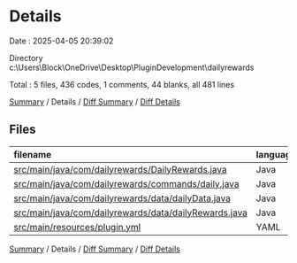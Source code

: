 # Details

Date : 2025-04-05 20:39:02

Directory c:\\Users\\Block\\OneDrive\\Desktop\\PluginDevelopment\\dailyrewards

Total : 5 files,  436 codes, 1 comments, 44 blanks, all 481 lines

[Summary](results.md) / Details / [Diff Summary](diff.md) / [Diff Details](diff-details.md)

## Files
| filename | language | code | comment | blank | total |
| :--- | :--- | ---: | ---: | ---: | ---: |
| [src/main/java/com/dailyrewards/DailyRewards.java](/src/main/java/com/dailyrewards/DailyRewards.java) | Java | 24 | 1 | 9 | 34 |
| [src/main/java/com/dailyrewards/commands/daily.java](/src/main/java/com/dailyrewards/commands/daily.java) | Java | 237 | 0 | 8 | 245 |
| [src/main/java/com/dailyrewards/data/dailyData.java](/src/main/java/com/dailyrewards/data/dailyData.java) | Java | 67 | 0 | 11 | 78 |
| [src/main/java/com/dailyrewards/data/dailyRewards.java](/src/main/java/com/dailyrewards/data/dailyRewards.java) | Java | 95 | 0 | 16 | 111 |
| [src/main/resources/plugin.yml](/src/main/resources/plugin.yml) | YAML | 13 | 0 | 0 | 13 |

[Summary](results.md) / Details / [Diff Summary](diff.md) / [Diff Details](diff-details.md)
